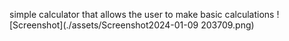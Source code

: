 simple calculator that allows the user to make basic calculations
![Screenshot](./assets/Screenshot2024-01-09 203709.png)
